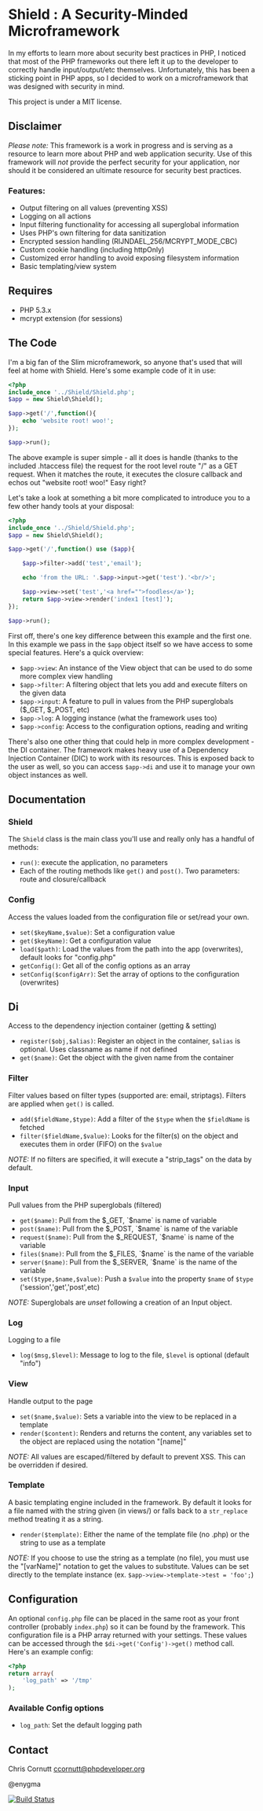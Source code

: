 Shield : A Security-Minded Microframework
===============

In my efforts to learn more about security best practices in PHP, I noticed that most of the PHP 
frameworks out there left it up to the developer to correctly handle input/output/etc themselves.
Unfortunately, this has been a sticking point in PHP apps, so I decided to work on a microframework
that was designed with security in mind.

This project is under a MIT license.

Disclaimer
----------------
*Please note:* This framework is a work in progress and is serving as a resource to learn more
about PHP and web application security. Use of this framework will *not* provide the perfect
security for your application, nor should it be considered an ultimate resource for security 
best practices.

### Features:
- Output filtering on all values (preventing XSS)
- Logging on all actions
- Input filtering functionality for accessing all superglobal information
- Uses PHP's own filtering for data sanitization
- Encrypted session handling (RIJNDAEL_256/MCRYPT_MODE_CBC)
- Custom cookie handling (including httpOnly)
- Customized error handling to avoid exposing filesystem information
- Basic templating/view system

Requires
---------------
* PHP 5.3.x
* mcrypt extension (for sessions)

The Code
---------------
I'm a big fan of the Slim microframework, so anyone that's used that will feel at home with Shield.
Here's some example code of it in use:

```php
<?php
include_once '../Shield/Shield.php';
$app = new Shield\Shield();

$app->get('/',function(){
    echo 'website root! woo!';
});

$app->run();

```

The above example is super simple - all it does is handle (thanks to the included .htaccess file)
the request for the root level route "/" as a GET request. When it matches the route, it executes
the closure callback and echos out "website root! woo!" Easy right?

Let's take a look at something a bit more complicated to introduce you to a few other handy tools
at your disposal:

```php
<?php
include_once '../Shield/Shield.php';
$app = new Shield\Shield();

$app->get('/',function() use ($app){

    $app->filter->add('test','email');

    echo 'from the URL: '.$app->input->get('test').'<br/>';

    $app->view->set('test','<a href="">foodles</a>');
    return $app->view->render('index1 [test]');
});

$app->run();

```

First off, there's one key difference between this example and the first one. In this example we 
pass in the `$app` object itself so we have access to some special features. Here's a quick overview:

* `$app->view`: An instance of the View object that can be used to do some more complex view handling
* `$app->filter`: A filtering object that lets you add and execute filters on the given data
* `$app->input`: A feature to pull in values from the PHP superglobals ($_GET, $_POST, etc)
* `$app->log`: A logging instance (what the framework uses too)
* `$app->config`: Access to the configuration options, reading and writing

There's also one other thing that could help in more complex development - the DI container. The framework
makes heavy use of a Dependency Injection Container (DIC) to work with its resources. This is exposed 
back to the user as well, so you can access `$app->di` and use it to manage your own object instances as well.

Documentation
-----------------
### Shield
The `Shield` class is the main class you'll use and really only has a handful of methods:
* `run()`: execute the application, no parameters
* Each of the routing methods like `get()` and `post()`. Two parameters: route and closure/callback

### Config
Access the values loaded from the configuration file or set/read your own.
* `set($keyName,$value)`: Set a configuration value
* `get($keyName)`: Get a configuration value
* `load($path)`: Load the values from the path into the app (overwrites), default looks for "config.php"
* `getConfig()`: Get all of the config options as an array
* `setConfig($configArr)`: Set the array of options to the configuration (overwrites)

## Di
Access to the dependency injection container (getting & setting)
* `register($obj,$alias)`: Register an object in the container, `$alias` is optional. Uses classname as name
if not defined
* `get($name)`: Get the object with the given name from the container

### Filter
Filter values based on filter types (supported are: email, striptags). Filters are applied when `get()` is called.
* `add($fieldName,$type)`: Add a filter of the `$type` when the `$fieldName` is fetched
* `filter($fieldName,$value)`: Looks for the filter(s) on the object and executes them in order (FIFO) on the `$value`

*NOTE:* If no filters are specified, it will execute a "strip_tags" on the data by default.

### Input
Pull values from the PHP superglobals (filtered)
* `get($name)`: Pull from the $_GET, `$name` is name of variable
* `post($name)`: Pull from the $_POST, `$name` is name of the variable
* `request($name)`: Pull from the $_REQUEST, `$name` is name of the variable
* `files($name)`: Pull from the $_FILES, `$name` is the name of the variable
* `server($name)`: Pull from the $_SERVER, `$name` is the name of the variable
* `set($type,$name,$value)`: Push a `$value` into the property `$name` of `$type` ('session','get','post',etc)

*NOTE:* Superglobals are *unset* following a creation of an Input object.

### Log
Logging to a file
* `log($msg,$level)`: Message to log to the file, `$level` is optional (default "info")

### View
Handle output to the page
* `set($name,$value)`: Sets a variable into the view to be replaced in a template
* `render($content)`: Renders and returns the content, any variables set to the object are replaced using the notation "[name]"

*NOTE:* All values are escaped/filtered by default to prevent XSS. This can be overridden if desired.

### Template
A basic templating engine included in the framework. By default it looks for a file named with the string given (in views/) or falls back to a `str_replace` method treating it as a string.
* `render($template)`: Either the name of the template file (no .php) or the string to use as a template

*NOTE:* If you choose to use the string as a template (no file), you must use the "[varName]" notation to get the values to substitute. Values can be set directly to the template instance (ex. `$app->view->template->test = 'foo';`)

Configuration
--------------
An optional `config.php` file can be placed in the same root as your front controller (probably `index.php`) so
it can be found by the framework. This configuration file is a PHP array returned with your settings. These values 
can be accessed through the `$di->get('Config')->get()` method call. Here's an example config:

```php
<?php
return array(
    'log_path' => '/tmp'
);
```

### Available Config options
* `log_path`: Set the default logging path

Contact
--------------
Chris Cornutt <ccornutt@phpdeveloper.org>

@enygma

[![Build Status](https://secure.travis-ci.org/enygma/shieldframework.png?branch=master)](http://travis-ci.org/enygma/shieldframework)

